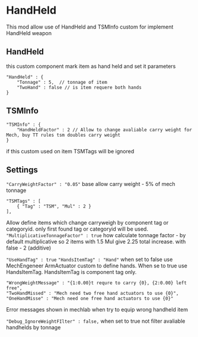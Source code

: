 # HandHeld

This mod allow use of HandHeld and TSMInfo custom for implement HandHeld weapon

## HandHeld

this custom component mark item as hand held and set it parameters
```
"HandHeld" : {
	"Tonnage" : 5,	// tonnage of item
	"TwoHand" : false // is item requere both hands 
}
```

## TSMInfo
```
"TSMInfo" : {
	"HandHeldFactor" : 2 // Allow to change avaliable carry weight for Mech, buy TT rules tsm doubles carry weight
}
```
if this custom used on item TSMTags will be ignored

## Settings

`"CarryWeightFactor" : "0.05"`
base allow carry weight - 5% of mech tonnage

```
"TSMTags" : [
	{ "Tag" : "TSM", "Mul" : 2 }
],
```
Allow define items which change carryweigh by component tag or categoryid. only first found tag or categoryid will be used. 
`"MultiplicativeTonnageFactor" : true`
how calculate tonnage factor - by default multiplicative so 2 items with 1.5 Mul give 2.25 total increase. with false - 2 (additive) 

`"UseHandTag" : true`
`"HandsItemTag" : "Hand"`
when set to false use MechEngeneer ArmActuator custom to define hands. When se to true use HandsItemTag. HandsItemTag is component tag only.

```
"WrongWeightMessage" : "{1:0.00}t requre to carry {0}, {2:0.00} left free",
"TwoHandMissed" : "Mech need two free hand actuators to use {0}",
"OneHandMisse" : "Mech need one free hand actuators to use {0}"
```
Error messages shown in mechlab when try to equip wrong handheld item

`"Debug_IgnoreWeightFIlter" : false,`
when set to true not filter avaliable handhelds by tonnage